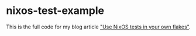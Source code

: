 # nixos-test-example

This is the full code for my blog article ["Use NixOS tests in your own flakes"](https://blog.thalheim.io/2023/01/08/use-nixos-tests-in-your-own-flakes/).
